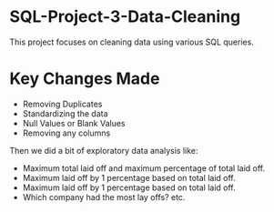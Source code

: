 # SQL-Project-3-Data-Cleaning

This project focuses on cleaning data using various SQL queries.

# Key Changes Made
- Removing Duplicates
- Standardizing the data
- Null Values or Blank Values
- Removing any columns

Then we did a bit of exploratory data analysis like:
- Maximum total laid off and maximum percentage of total laid off.
- Maximum laid off by 1 percentage based on total laid off.
- Maximum laid off by 1 percentage based on total laid off.
- Which company had the most lay offs?
etc.
